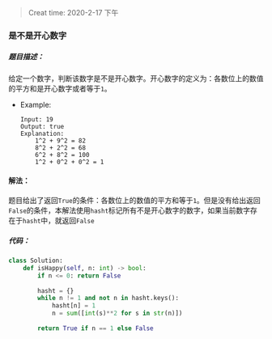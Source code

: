 > Creat time: 2020-2-17 下午
### 是不是开心数字
##### 题目描述：
给定一个数字，判断该数字是不是开心数字。开心数字的定义为：各数位上的数值的平方和是开心数字或者等于`1`。

- Example:
    ```
    Input: 19
    Output: true
    Explanation: 
        1^2 + 9^2 = 82
        8^2 + 2^2 = 68
        6^2 + 8^2 = 100
        1^2 + 0^2 + 0^2 = 1
    ```  


#### 解法：  
题目给出了返回`True`的条件：各数位上的数值的平方和等于`1`。但是没有给出返回`False`的条件，本解法使用`hasht`标记所有不是开心数字的数字，如果当前数字存在于`hasht`中，就返回`False`

##### 代码：

```python
class Solution:
    def isHappy(self, n: int) -> bool:
        if n <= 0: return False
        
        hasht = {}
        while n != 1 and not n in hasht.keys():
            hasht[n] = 1
            n = sum([int(s)**2 for s in str(n)])
            
        return True if n == 1 else False

```
